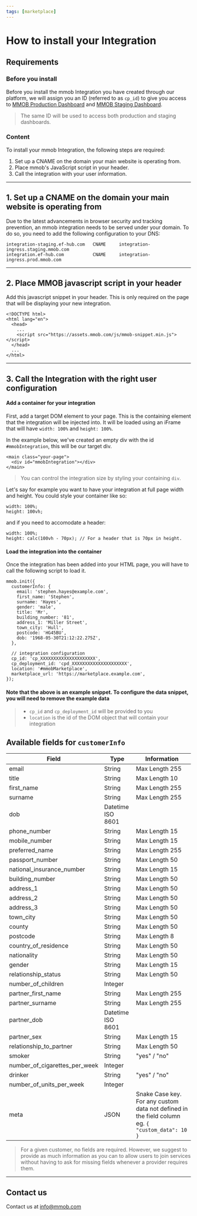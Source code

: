 ```yaml
---
tags: [marketplace]
---
```

# How to install your Integration

## Requirements

### Before you install

Before you install the mmob Integration you have created through our platform, we will assign you an ID (referred to as  `cp_id`) to give you access to  [MMOB Production Dashboard](https://dashboard.mmob.com/)  and  [MMOB Staging Dashboard](https://dashboard.staging.mmob.com/).

> The same ID will be used to access both production and staging dashboards.

### Content

To install your mmob Integration, the following steps are required:

1.  Set up a CNAME on the domain your main website is operating from.
2.  Place mmob's JavaScript script in your header.
3.  Call the integration with your user information.

----------

## 1. Set up a CNAME on the domain your main website is operating from

Due to the latest advancements in browser security and tracking prevention, an mmob integration needs to be served under your domain. To do so, you need to add the following configuration to your DNS:

```
integration-staging.ef-hub.com   CNAME     integration-ingress.staging.mmob.com
integration.ef-hub.com           CNAME     integration-ingress.prod.mmob.com
```

----------

## 2. Place MMOB javascript script in your header

Add this javascript snippet in your header. This is only required on the page that will be displaying your new integration.

```
<!DOCTYPE html>
<html lang="en">
  <head>
    ...
    <script src="https://assets.mmob.com/js/mmob-snippet.min.js"></script>
  </head>
  ...
</html>
```

----------

## 3. Call the Integration with the right user configuration

#### Add a container for your integration

First, add a target DOM element to your page. This is the containing element that the integration will be injected into. It will be loaded using an iFrame that will have  `width: 100%`  and  `height: 100%`.

In the example below, we've created an empty div with the id  `#mmobIntegration`, this will be our target div.

```
<main class="your-page">
  <div id="mmobIntegration"></div>
</main>
```

> You can control the integration size by styling your containing `div`.

Let's say for example you want to have your integration at full page width and height. You could style your container like so:

```
width: 100%;
height: 100vh;
```

and if you need to accomodate a header:

```
width: 100%;
height: calc(100vh - 70px); // For a header that is 70px in height.
```


#### Load the integration into the container

Once the integration has been added into your HTML page, you will have to call the following script to load it.

```
mmob.init({
  customerInfo: {
    email: 'stephen.hayes@example.com',
    first_name: 'Stephen',
    surname: 'Hayes',
    gender: 'male',
    title: 'Mr',
    building_number: '81',
    address_1: 'Miller Street',
    town_city: 'Hull',
    postcode: 'HG45BU',
    dob: '1968-05-30T21:12:22.275Z',
  },

  // integration configuration
  cp_id: 'cp_XXXXXXXXXXXXXXXXXXXXX',
  cp_deployment_id: 'cpd_XXXXXXXXXXXXXXXXXXXXX',
  location: '#mmobMarketplace',
  marketplace_url: 'https://marketplace.example.com',
});
```
#### Note that the above is an example snippet. To configure the data snippet, you will need to remove the example data

> -   `cp_id` and `cp_deployment_id` will be provided to you
> -   `location`  is the id of the DOM object that will contain your integration

## Available fields for `customerInfo` 

Field | Type | Information
---------|----------|---------
email | String | Max Length 255
title | String | Max Length 10
first_name | String | Max Length 255
surname | String | Max Length 255
dob | Datetime ISO 8601
phone_number | String | Max Length 15
mobile_number | String | Max Length 15
preferred_name | String | Max Length 255
passport_number | String | Max Length 50
national_insurance_number | String | Max Length 15
building_number | String | Max Length 50
address_1 | String | Max Length 50
address_2 | String | Max Length 50
address_3 | String | Max Length 50
town_city | String | Max Length 50
county | String | Max Length 50
postcode | String | Max Length 8
country_of_residence | String | Max Length 50
nationality | String | Max Length 50
gender | String | Max Length 15
relationship_status | String | Max Length 50
number_of_children | Integer
partner_first_name | String | Max Length 255
partner_surname | String | Max Length 255
partner_dob | Datetime ISO 8601
partner_sex | String | Max Length 15
relationship_to_partner | String | Max Length 50
smoker | String | "yes" / "no"
number_of_cigarettes_per_week | Integer
drinker | String | "yes" / "no"
number_of_units_per_week | Integer
meta | JSON | Snake Case key. For any custom data not defined in the field column eg. ```{ "custom_data": 10 }```

> For a given customer, no fields are required. However, we suggest to provide as much information as you can to allow users to join services without having to ask for missing fields whenever a provider requires them.

---

## Contact us

Contact us at [info@mmob.com](mailto:info@mmob.com)
